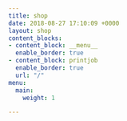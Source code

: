 ```yaml
---
title: shop
date: 2018-08-27 17:10:09 +0000
layout: shop
content_blocks:
- content_block: __menu__
  enable_border: true
- content_block: printjob
  enable_border: true
  url: "/"
menu:
  main:
    weight: 1

---
```

